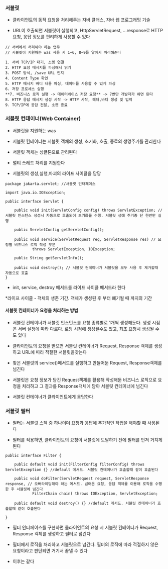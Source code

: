 ### 서블릿

* 클라이언트의 동적 요청을 처리해주는 자바 클래스, 자바 웹 프로그래밍 기술

* URL이 호출되면 서블릿이 실행되고, HttpServletRequest, ...response로 HTTP 요청, 응답 정보를 편리하게 사용할 수 있다
```
// 서버에서 처리해야 하는 업무
// 서블릿이 지원하는 was 사용 시 1~6, 8~9를 알아서 처리해준다

1. 서버 TCP/IP 대기, 소켓 연결
2. HTTP 요청 메시지를 파싱해서 읽기
3. POST 방식, /save URL 인지
4. Content Type 확인
5. HTTP 메시지 바디 내용 파싱, 데이터를 사용할 수 있게 파싱
6. 저장 프로세스 실행
**7. 비즈니스 로직 실행 -> 데이터베이스 저장 요청** -> 7번만 개발자가 하면 된다
8. HTTP 응답 메시지 생성 시작 -> HTTP 시작, 헤더,바디 생성 및 입력
9. TCP/IP에 응답 전달, 소켓 종료
```


### 서블릿 컨테이너(Web Container)

* 서블릿을 지원하는 was

* 서블릿 컨테이너는 서블릿 객체의 생성, 초기화, 호출, 종료의 생명주기를 관리한다

* 서블릿 객체는 싱글톤으로 관리된다

* 멀티 쓰레드 처리를 지원한다
 
* 서블릿의 생성,실행,파괴의 라이프 사이클을 담당
```
package jakarta.servlet; //서블릿 인터페이스

import java.io.IOException;

public interface Servlet {

    public void init(ServletConfig config) throws ServletException; //서블릿 인스턴스 생성시 자동으로 호출되어 초기화를 수행. 서블릿 생애 주기중 단 한번만 실행

    public ServletConfig getServletConfig();

    public void service(ServletRequest req, ServletResponse res) // 요청별 비즈니스 로직 작성 부분
            throws ServletException, IOException;

    public String getServletInfo();

    public void destroy(); // 서블릿 컨테이너가 서블릿을 모두 사용 후 제거할때 자동으로 호출
}
```
* init, service, destroy 메서드를 라이프 사이클 메서드라 한다

*라이프 사이클 - 객체의 생존 기간. 객체가 생성된 후 부터 폐기될 때 까지의 기간


#### 서블릿 컨테이너가 요청을 처리하는 방법

* 서블릿 컨테이너가 서블릿 인스턴스를 요청 종류별로 1개씩 생성해둔다. 생성 시점은 서버 설정에 따라 다르다. 로딩 시점에 생성될수도 있고, 최초 요청시 생성될 수도 있다

* 클라이언트의 요청을 받으면 서블릿 컨테이너가 Request, Response 객체를 생성하고 URL에 따라 적절한 서블릿을찾는다

* 찾은 서블릿의 service()메서드를 실행하고 만들어둔 Request, Response객체를 넘긴다

* 서블릿은 요청 정보가 담긴 Request객체를 활용해 작성해둔 비즈니스 로직으로 요청을 처리하고 그 결과를 Response객체에 담아 서블릿 컨테이너에 넘긴다

* 서블릿 컨테이너가 클라이언트에게 응답한다


### 서블릿 필터

* 필터는 서블릿 스펙 중 하나이며 요청과 응답에 추가적인 작업을 해야할 때 사용된다
 
* 필터를 적용하면, 클라이언트의 요청이 서블릿에 도달하기 전에 필터를 먼저 거치게된다

```
public interface Filter {

    public default void init(FilterConfig filterConfig) throws ServletException {} //default 메서드. 서블릿 컨테이너가 호출할때 같이 호출된다

    public void doFilter(ServletRequest request, ServletResponse response, // 오버라이딩해야 하는 메서드. 넘어온 요청, 응답 객체를 이용해 로직을 수행한 후 서블릿에 넘긴다
            FilterChain chain) throws IOException, ServletException;

    public default void destroy() {} //default 메서드. 서블릿 컨테이너가 호출할때 같이 호출된다

}
```
* 필터 인터페이스를 구현하면 클라이언트의 요청 시 서블릿 컨테이너가 Request, Response 객체를 생성하고 필터로 넘긴다

* 필터에서 로직을 처리하고 서블릿으로 넘긴다. 필터의 로직에 따라 적절하지 않은 요청이라고 판단되면 거기서 끝낼 수 있다
 
* 이후는 같다
